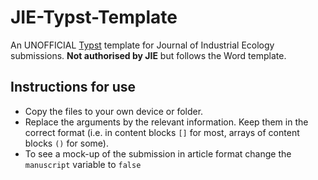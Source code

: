 # JIE-Typst-Template
An UNOFFICIAL [Typst](https://typst.app/) template for Journal of Industrial Ecology submissions. **Not authorised by JIE** but follows the Word template.

## Instructions for use
- Copy the files to your own device or folder.
- Replace the arguments by the relevant information. Keep them in the correct format (i.e. in content blocks `[]` for most, arrays of content blocks `()` for some).
- To see a mock-up of the submission in article format change the `manuscript` variable to `false`
